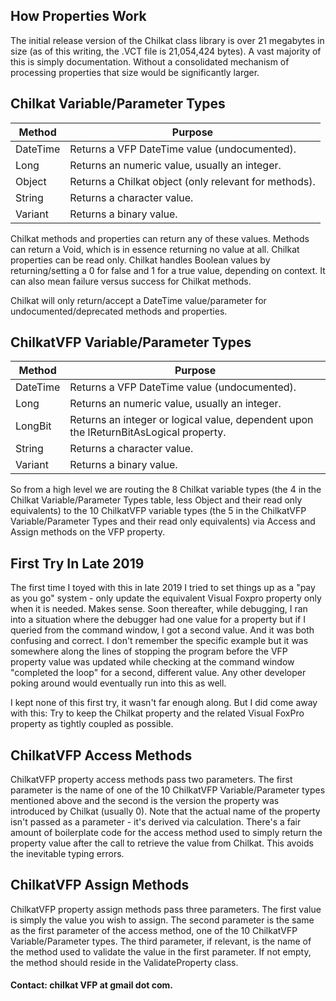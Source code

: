 
## How Properties Work

The initial release version of the Chilkat class library is over 21 megabytes in size (as of this writing, the .VCT file is 21,054,424 bytes). A vast majority of this is simply documentation.  Without a consolidated mechanism of processing properties that size would be significantly larger.

## Chilkat Variable/Parameter Types

| Method | Purpose                        |
|--------|--------------------------------|
|DateTime | Returns a VFP DateTime value (undocumented). |
|Long | Returns an numeric value, usually an integer. |
|Object | Returns a Chilkat object (only relevant for methods). |
|String | Returns a character value. |
|Variant | Returns a binary value. |

Chilkat methods and properties can return any of these values. Methods can return a Void, which is in essence returning no value at all. Chilkat properties can be read only.
Chilkat handles Boolean values by returning/setting a 0 for false and 1 for a true value, depending on context. It can also mean failure versus success for Chilkat methods.
 
Chilkat will only return/accept a DateTime value/parameter for undocumented/deprecated methods and properties.

## ChilkatVFP Variable/Parameter Types

| Method | Purpose                        |
|--------|--------------------------------|
|DateTime | Returns a VFP DateTime value (undocumented). |
|Long | Returns an numeric value, usually an integer. |
|LongBit | Returns an integer or logical value, dependent upon the lReturnBitAsLogical property. |
|String | Returns a character value. |
|Variant | Returns a binary value. |

So from a high level we are routing the 8 Chilkat variable types (the 4 in the Chilkat Variable/Parameter Types table, less Object and their read only equivalents) to the 10 ChilkatVFP variable types (the 5 in the ChilkatVFP Variable/Parameter Types and their read only equivalents) via Access and Assign methods on the VFP property. 

## First Try In Late 2019

The first time I toyed with this in late 2019 I tried to set things up as a "pay as you go" system - only update the equivalent Visual Foxpro property only when it is needed. Makes sense. Soon thereafter, while debugging, I ran into a situation where the debugger had one value for a property but if I queried from the command window, I got a second value. And it was both confusing and correct. I don't remember the specific example but it was somewhere along the lines of stopping the program before the VFP property value was updated while checking at the command window "completed the loop" for a second, different value. Any other developer poking around would eventually run into this as well.

I kept none of this first try, it wasn't far enough along. But I did come away with this: Try to keep the Chilkat property and the related Visual FoxPro property as tightly coupled as possible.

## ChilkatVFP Access Methods

ChilkatVFP property access methods pass two parameters. The first parameter is the name of one of the 10 ChilkatVFP Variable/Parameter types mentioned above and the second is the version the property was introduced by Chilkat (usually 0). Note that the actual name of the property isn't passed as a parameter - it's derived via calculation. There's a fair amount of boilerplate code for the access method used to simply return the property value after the call to retrieve the value from Chilkat. This avoids the inevitable typing errors.

## ChilkatVFP Assign Methods

ChilkatVFP property assign methods pass three parameters. The first value is simply the value you wish to assign. The second parameter is the same as the first parameter of the access method, one of the 10 
ChilkatVFP Variable/Parameter types. The third parameter, if relevant, is the name of the method used to validate the value in the first parameter. If not empty, the method should reside in the ValidateProperty class.

#### Contact: chilkat VFP at gmail dot com.